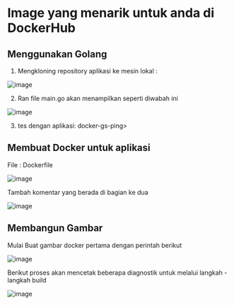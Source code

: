 # Image yang menarik untuk anda di DockerHub
## Menggunakan Golang 
1. Mengkloning repository aplikasi ke mesin lokal :

![image](https://github.com/isnizuliani/tekn-cloud-computing/assets/127279123/0b2fe86f-5648-4556-bf46-8c69f3f9b212)


2. Ran file main.go akan menampilkan seperti diwabah ini

![image](https://github.com/isnizuliani/tekn-cloud-computing/assets/127279123/98c8d604-f7bc-4f7e-9c76-1471360b96a5)


3. tes dengan aplikasi: docker-gs-ping>



## Membuat Docker untuk aplikasi

File : Dockerfile

![image](https://github.com/isnizuliani/tekn-cloud-computing/assets/127279123/944e35f5-c08e-477d-9fb2-8457d3da8299)


Tambah komentar yang berada di bagian ke dua

![image](https://github.com/isnizuliani/tekn-cloud-computing/assets/127279123/e1b4adbf-97c9-4129-9a05-59ef7a70e546)


## Membangun Gambar
Mulai Buat gambar docker pertama dengan perintah berikut

![image](https://github.com/isnizuliani/tekn-cloud-computing/assets/127279123/831b8001-e367-4d93-a439-1bc55fbb0fc1)


Berikut proses akan mencetak beberapa diagnostik untuk melalui langkah - langkah build

![image](https://github.com/isnizuliani/tekn-cloud-computing/assets/127279123/5745ab24-d770-4849-ae56-dda1a59e9e0c)

